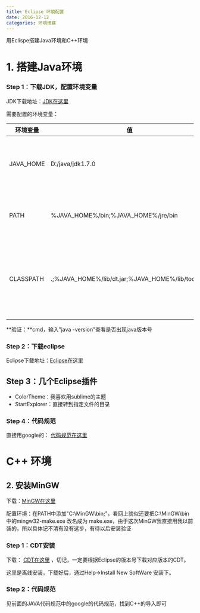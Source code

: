```yaml
---
title: Eclipse 环境配置
date: 2016-12-12
categories: 环境搭建
---
```


用Eclispe搭建Java环境和C++环境

# 1. 搭建Java环境

### Step 1：下载JDK，配置环境变量

JDK下载地址：[JDK在这里](http://www.oracle.com/technetwork/cn/java/javase/downloads/index-jsp-138363-zhs.html)

需要配置的环境变量：






环境变量 | 值 | 意义 
---------|--------|--------
JAVA_HOME   | D:/java/jdk1.7.0 | JDK安装路径，此路径下包括lib，bin,jre等文件夹 
PATH | %JAVA_HOME%/bin;%JAVA_HOME%/jre/bin | Path使得系统可以在任何路径下识别java命令 
CLASSPATH | .;%JAVA_HOME%/lib/dt.jar;%JAVA_HOME%/lib/tools.jar | 为java加载类(class or lib)路径，只有类在classpath中，java命令才能识别 






**验证：**cmd，输入"java -version"查看是否出现java版本号

### Step 2：下载eclipse

Eclipse下载地址：[Eclipse在这里](https://eclipse.org/)

## Step 3：几个Eclipse插件
- ColorTheme：我喜欢用sublime的主题
- StartExplorer：直接转到指定文件的目录

### Step 4：代码规范
直接用google的： [代码规范在这里](https://github.com/google/styleguide)

# C++ 环境

## 2. 安装MinGW
下载：[MinGW在这里](http://www.mingw.org/)

配置环境：在PATH中添加"C:\MinGW\bin;"，看网上貌似还要把C:\MinGW\bin中的mingw32-make.exe 改名成为 make.exe，由于这次MinGW我直接用我以前装的，所以具体记不清有没有这步，有待以后安装验证

### Step 1：CDT安装
下载： [CDT在这里](http://www.eclipse.org/cdt/downloads.php) ，切记，一定要根据Eclipse的版本号下载对应版本的CDT。

这里是离线安装，下载好后，通过Help->Install New SoftWare 安装下。

### Step 2：代码规范
见前面的JAVA代码规范中的google的代码规范，找到C++的导入即可


